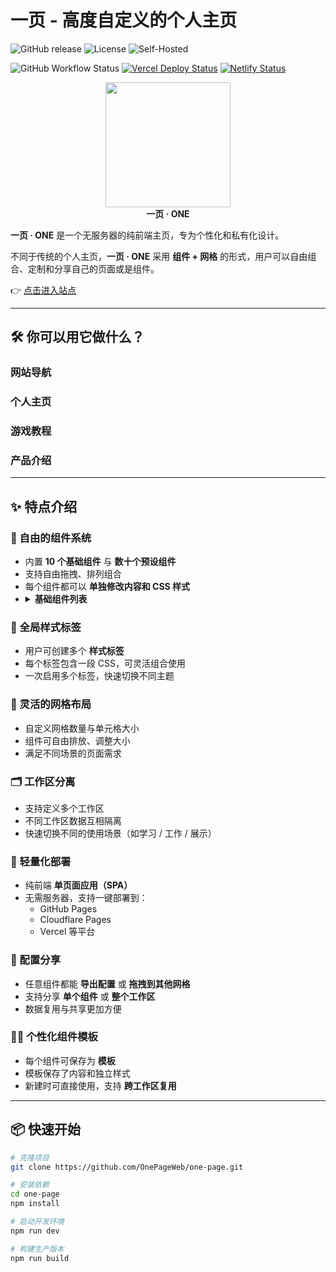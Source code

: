 # 一页 - 高度自定义的个人主页

![GitHub release](https://img.shields.io/github/v/release/OnePageWeb/one) ![License](https://img.shields.io/github/license/OnePageWeb/one-page) ![Self-Hosted](https://img.shields.io/badge/Self--Hosted-Yes-important)

![GitHub Workflow Status](https://img.shields.io/github/actions/workflow/status/OnePageWeb/one-page/main.yml) [![Vercel Deploy Status](https://vercelbadge.vercel.app/api/verlif/one)](https://vercel.com/verlif/one) [![Netlify Status](https://api.netlify.com/api/v1/badges/503f775c-8035-4212-9785-b0954adcff3c/deploy-status)](https://app.netlify.com/projects/one-page-verlif/deploys)

<center><a href="https://one.verlif.top/"><img width="200px" src="https://one.verlif.top/favicon.ico"></a></center>
<center><strong>一页 · ONE</strong></center>

**一页 · ONE** 是一个无服务器的纯前端主页，专为个性化和私有化设计。

不同于传统的个人主页，**一页 · ONE** 采用 **组件 + 网格** 的形式，用户可以自由组合、定制和分享自己的页面或是组件。

👉 [点击进入站点](https://one.verlif.top/)

---

## 🛠️ 你可以用它做什么？

### 网站导航

### 个人主页

### 游戏教程

### 产品介绍

---

## ✨ 特点介绍

### 🧩 自由的组件系统

- 内置 **10 个基础组件** 与 **数十个预设组件**
- 支持自由拖拽、排列组合
- 每个组件都可以 **单独修改内容和 CSS 样式**
- <details>
    <summary>
      <b>基础组件列表</b>
    </summary>
    <section>
      <li>文本格子：文本输入框，支持H5标签</li>
      <li>便签格子：markdown文本域，双击即可快速编辑</li>
      <li>搜索栏：通过自定义搜索引擎进行搜索</li>
      <li>网址格子：输入网址来在组件中直接显示网页</li>
      <li>网页格子：将网页代码放入格子中，即可在页面中显示其内容</li>
      <li>快速链接：自定义链接标签，点击打开网页</li>
      <li>按钮格子：提供可点击的按钮，自定义点击后执行脚本内容</li>
      <li>输入转换：提供输入框与输出框，通过编写转换方法自定义输出内容</li>
      <li>计算函数：自定义js脚本，支持加载时运行和双击运行两种方式</li>
      <li>记录格子：分条目的文本记录组件</li>
    </section>
  </details>

### 🎨 全局样式标签

- 用户可创建多个 **样式标签**
- 每个标签包含一段 CSS，可灵活组合使用
- 一次启用多个标签，快速切换不同主题

### 📐 灵活的网格布局

- 自定义网格数量与单元格大小
- 组件可自由排放、调整大小
- 满足不同场景的页面需求

### 🗂️ 工作区分离

- 支持定义多个工作区
- 不同工作区数据互相隔离
- 快速切换不同的使用场景（如学习 / 工作 / 展示）

### 🚀 轻量化部署

- 纯前端 **单页面应用（SPA）**
- 无需服务器，支持一键部署到：
    - GitHub Pages
    - Cloudflare Pages
    - Vercel 等平台

### 🔄 配置分享

- 任意组件都能 **导出配置** 或 **拖拽到其他网格**
- 支持分享 **单个组件** 或 **整个工作区**
- 数据复用与共享更加方便

### 🧑‍🎨 个性化组件模板

- 每个组件可保存为 **模板**
- 模板保存了内容和独立样式
- 新建时可直接使用，支持 **跨工作区复用**

---

## 📦 快速开始

```bash
# 克隆项目
git clone https://github.com/OnePageWeb/one-page.git

# 安装依赖
cd one-page
npm install

# 启动开发环境
npm run dev

# 构建生产版本
npm run build
```